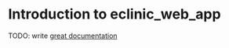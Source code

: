 # Introduction to eclinic_web_app

TODO: write [great documentation](http://jacobian.org/writing/what-to-write/)

